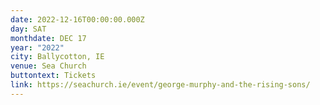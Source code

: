 ```yaml
---
date: 2022-12-16T00:00:00.000Z
day: SAT
monthdate: DEC 17
year: "2022"
city: Ballycotton, IE
venue: Sea Church
buttontext: Tickets
link: https://seachurch.ie/event/george-murphy-and-the-rising-sons/
---
```

